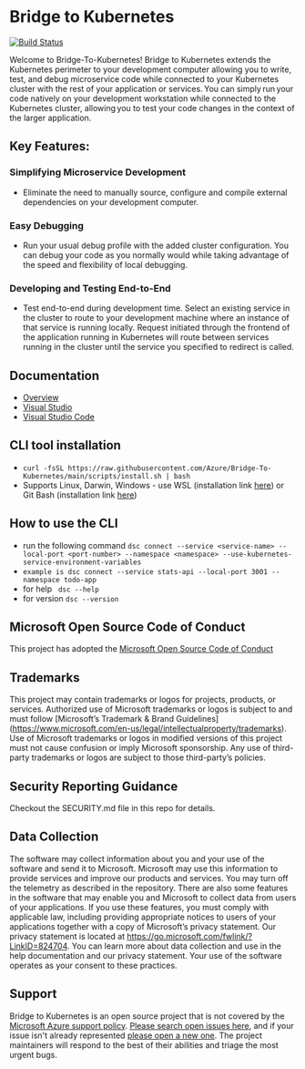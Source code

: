 
# Bridge to Kubernetes

[![Build Status](https://devdiv.visualstudio.com/DevDiv/_apis/build/status/Azure.Bridge-To-Kubernetes?branchName=main)](https://devdiv.visualstudio.com/DevDiv/_build/latest?definitionId=17861&branchName=main)

Welcome to Bridge-To-Kubernetes! Bridge to Kubernetes extends the Kubernetes perimeter to your development computer allowing you to write, test, and debug microservice code while connected to your Kubernetes cluster with the rest of your application or services. You can simply run your code natively on your development workstation while connected to the Kubernetes cluster, allowing you to test your code changes in the context of the larger application.



## Key Features:

### Simplifying Microservice Development 
- Eliminate the need to manually source, configure and compile external dependencies on your development computer.  

### Easy Debugging 
- Run your usual debug profile with the added cluster configuration. You can debug your code as you normally would while taking advantage of the speed and flexibility of local debugging. 

### Developing and Testing End-to-End 
- Test end-to-end during development time. Select an existing service in the cluster to route to your development machine where an instance of that service is running locally. Request initiated through the frontend of the application running in Kubernetes will route between services running in the cluster until the service you specified to redirect is called. 

## Documentation
- [Overview](https://learn.microsoft.com/visualstudio/bridge/overview-bridge-to-kubernetes)
- [Visual Studio](https://learn.microsoft.com/visualstudio/bridge/bridge-to-kubernetes-vs)
- [Visual Studio Code](https://learn.microsoft.com/visualstudio/bridge/bridge-to-kubernetes-vs-code)

## CLI tool installation
- ```curl -fsSL https://raw.githubusercontent.com/Azure/Bridge-To-Kubernetes/main/scripts/install.sh | bash```
- Supports Linux, Darwin, Windows - use WSL (installation link [here](https://learn.microsoft.com/en-us/windows/wsl/install)) or Git Bash (installation link [here](https://git-scm.com/))

## How to use the CLI
- run the following command ``` dsc connect --service <service-name> --local-port <port-number> --namespace <namespace> --use-kubernetes-service-environment-variables ```
- ```example is dsc connect --service stats-api --local-port 3001 --namespace todo-app```
- for help  ``` dsc --help```
- for version ```dsc --version```

## Microsoft Open Source Code of Conduct
This project has adopted the [Microsoft Open Source Code of Conduct](https://opensource.microsoft.com/codeofconduct/)
 
## Trademarks
This project may contain trademarks or logos for projects, products, or services. Authorized use of Microsoft trademarks or logos is subject to and must follow [Microsoft’s Trademark & Brand Guidelines] (https://www.microsoft.com/en-us/legal/intellectualproperty/trademarks). Use of Microsoft trademarks or logos in modified versions of this project must not cause confusion or imply Microsoft sponsorship. Any use of third-party trademarks or logos are subject to those third-party’s policies.
 
## Security Reporting Guidance
Checkout the SECURITY.md file in this repo for details.

## Data Collection
The software may collect information about you and your use of the software and send it to Microsoft. Microsoft may use this information to provide services and improve our products and services. You may turn off the telemetry as described in the repository. There are also some features in the software that may enable you and Microsoft to collect data from users of your applications. If you use these features, you must comply with applicable law, including providing appropriate notices to users of your applications together with a copy of Microsoft’s privacy statement. Our privacy statement is located at https://go.microsoft.com/fwlink/?LinkID=824704. You can learn more about data collection and use in the help documentation and our privacy statement. Your use of the software operates as your consent to these practices.

## Support

Bridge to Kubernetes is an open source project that is not covered by the [Microsoft Azure support policy](https://docs.microsoft.com/en-US/troubleshoot/azure/cloud-services/support-linux-open-source-technology). [Please search open issues here](https://github.com/Azure/Bridge-To-Kubernetes/issues), and if your issue isn't already represented [please open a new one](https://github.com/Azure/Bridge-To-Kubernetes/issues/new/choose). The project maintainers will respond to the best of their abilities and triage the most urgent bugs.


